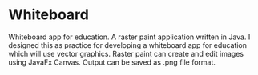 # Whiteboard
Whiteboard app for education.
A raster paint application written in Java. I designed this as practice for developing a whiteboard app for education which will use vector graphics. Raster paint can create and edit images using JavaFx Canvas. Output can be saved as .png file format.
